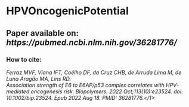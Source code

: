# HPVOncogenicPotential
<h2>Paper available on: <i>https://pubmed.ncbi.nlm.nih.gov/36281776/</i></h2>

<h3>How to cite:</h3>


<i>Ferraz MVF, Viana IFT, Coêlho DF, da Cruz CHB, de Arruda Lima M, de Luna Aragão MA, Lins RD. <br> Association strength of E6 to E6AP/p53 complex correlates with HPV-mediated oncogenesis risk. Biopolymers. 2022 Oct;113(10):e23524. doi: 10.1002/bip.23524. Epub 2022 Aug 18. PMID: 36281776.</1> 

